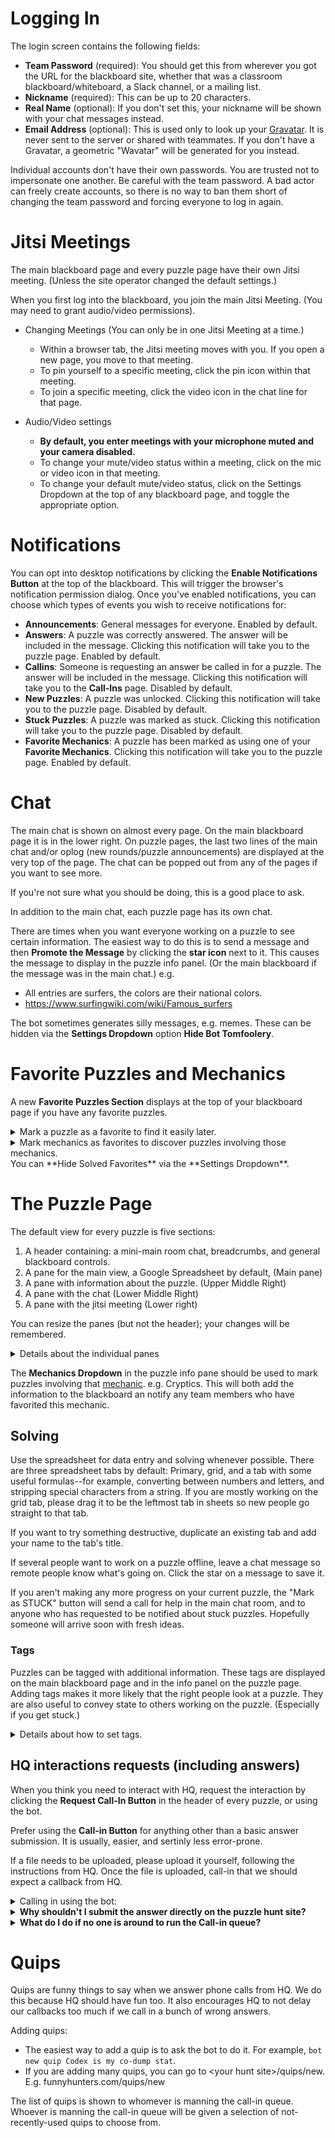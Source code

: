 Logging In
==========
The login screen contains the following fields:
* **Team Password** (required): You should get this from wherever you got the URL for the blackboard site, 
  whether that was a classroom blackboard/whiteboard, a Slack channel, or a mailing list.
* **Nickname** (required): This can be up to 20 characters.
* **Real Name** (optional): If you don't set this, your nickname will be shown with your chat messages instead.
* **Email Address** (optional): This is used only to look up your [Gravatar](https://en.gravatar.com/). It is 
  never sent to the server or shared with teammates. If you don't have a Gravatar, a geometric "Wavatar" 
  will be generated for you instead.
 
Individual accounts don't have their own passwords. You are trusted not to impersonate one another.
Be careful with the team password. A bad actor can freely create accounts, so there is no way to
ban them short of changing the team password and forcing everyone to log in again.
 
Jitsi Meetings
==============
The main blackboard page and every puzzle page have their own Jitsi meeting.
(Unless the site operator changed the default settings.)
 
When you first log into the blackboard, you join the main Jitsi Meeting. (You may need to grant audio/video permissions).
 
* Changing Meetings (You can only be in one Jitsi Meeting at a time.)
  * Within a browser tab, the Jitsi meeting moves with you. If you open a new page, you move to that meeting.
  * To pin yourself to a specific meeting, click the pin icon within that meeting.
  * To join a specific meeting, click the video icon in the chat line for that page.
  
* Audio/Video settings
  * **By default, you enter meetings with your microphone muted and your camera disabled.**
  * To change your mute/video status within a meeting, click on the mic or video icon in that meeting.
  * To change your default mute/video status, click on the Settings Dropdown at the top of any blackboard page, and toggle the appropriate option.
  
Notifications
=============
You can opt into desktop notifications by clicking the **Enable Notifications Button** at the top of the blackboard. This
will trigger the browser's notification permission dialog. Once you've enabled notifications, you can choose which types
of events you wish to receive notifications for:
* **Announcements**: General messages for everyone. Enabled by default.
* **Answers**: A puzzle was correctly answered. The answer will be included in the message. Clicking this notification will take you to the puzzle page. Enabled by default.
* **Callins**: Someone is requesting an answer be called in for a puzzle. The answer will be included in the message. Clicking this notification will take you to the **Call-Ins** page. Disabled by default.
* **New Puzzles**: A puzzle was unlocked. Clicking this notification will take you to the puzzle page. Disabled by default.
* **Stuck Puzzles**: A puzzle was marked as stuck. Clicking this notification will take you to the puzzle page. Disabled by default.
* **Favorite Mechanics**: A puzzle has been marked as using one of your **Favorite Mechanics**. Clicking this notification will take you to the puzzle page. Enabled by default.
 
Chat 
====
The main chat is shown on almost every page. On the main blackboard page it is in the lower right. On
puzzle pages, the last two lines of the main chat and/or oplog (new rounds/puzzle announcements) are
displayed at the very top of the page.  The chat can be popped out from any of the pages if you want to see more.
 
If you're not sure what you should be doing, this is a good place to ask.

In addition to the main chat, each puzzle page has its own chat.

There are times when you want everyone working on a puzzle to see certain information. 
The easiest way to do this is to send a message and then **Promote the Message** by clicking the **star icon** next to it.  This causes the message to display in the  puzzle info panel. (Or the main blackboard if the message was in the main chat.) e.g.
- All entries are surfers, the colors are their national colors.
- https://www.surfingwiki.com/wiki/Famous_surfers

The bot sometimes generates silly messages, e.g. memes.  These can be hidden via the **Settings Dropdown** option **Hide Bot Tomfoolery**. 

Favorite Puzzles and Mechanics
==============================
A new **Favorite Puzzles Section** displays at the top of your blackboard page if you have any favorite puzzles.
<details>
  <summary>Mark a puzzle as a favorite to find it easily later.</summary>
Every puzzle has a heart icon in both its blackboard grid row and in the info panel on its puzzle page. Clicking the heart adds the puzzle to your personal list of favorites. Clicking it again removes it from your list.
</details>
<details>
  <summary>Mark mechanics as favorites to discover puzzles involving those mechanics.</summary>

Selecting one or more [mechanics](./Mechanics.md) from the **Favorite Mechanics Dropdown** at the top of the blackboard will cause puzzles which are marked as involving any of those mechanics to appear in your favorites. 
 
If you **Enable Notifications**, you will be notified when a puzzle is marked as involving any of those mechanics.
 </details>
You can **Hide Solved Favorites**  via the **Settings Dropdown**.


The Puzzle Page
===============
The default view for every puzzle is five sections:
1) A header containing: a mini-main room chat, breadcrumbs, and general blackboard controls.
2) A pane for the main view, a Google Spreadsheet by default, (Main pane)
3) A pane with information about the puzzle. (Upper Middle Right)
4) A pane with the chat (Lower Middle Right)
5) A pane with the jitsi meeting (Lower right)
 
You can resize the panes (but not the header); your changes will be remembered.

<details>
  <summary>Details about the individual panes</summary>
  
Looking at some of the panes in more detail:
   
The header pane always has a mini-main room chat, breadcrumbs, and general blackboard controls.
There is always a breadcrumb for this puzzle, and for the main blackboard. If this puzzle feeds 
into a metapuzzle, directly, or indirectly, there will be a breadcrumb for the metapuzzle(s) as well.
    
The content of the main pane can be changed by clicking an icon in this puzzles breadcrumb. 
The icons are: puzzle from the hunt website, spreadsheet, doc, puzzle info pane and puzzle chat. 
The pane can be made "full screen", or popped out using the icons in the upper right of the main pane. 
In this case "full screen" means hiding the puzzle page header, thereby giving more solving space.
</details>

The **Mechanics Dropdown** in the puzzle info pane should be used to mark puzzles involving that [mechanic](./Mechanics.md).  e.g. Cryptics.  This will both add the information to the blackboard an notify any 
team members who have favorited this mechanic.

Solving
-------
Use the spreadsheet for data entry and solving whenever possible. There are three spreadsheet tabs by default: Primary, grid, and a tab with
some useful formulas--for example, converting between numbers and letters, and stripping special characters from a string. If you are mostly working on the grid tab, please drag it to be the leftmost tab in sheets so new people go straight to that tab.
 
If you want to try something destructive, duplicate an existing tab and add your name to the tab's title.
 
If several people want to work on a puzzle offline, leave a chat message so remote people know what's going on. Click the star on a message to save it.

If you aren't making any more progress on your current puzzle, the "Mark as STUCK" button will send a call for help in the main chat room,
and to anyone who has requested to be notified about stuck puzzles. Hopefully someone will arrive soon with fresh ideas.
 
### Tags
Puzzles can be tagged with additional information. These tags are displayed on the main blackboard page
and in the info panel on the puzzle page. Adding tags makes it more likely that the right people look at a
puzzle. They are also useful to convey state to others working on the puzzle. (Especially if you get stuck.)

<details>
  <summary>Details about how to set tags.</summary>
<br>
To set a tag on a puzzle, go to the chat for that puzzle and type:
`bot set <tag> to <value>` e.g. `bot set theme to baseball`. 
You can use any string as a tag name.

To unset a tag, go to the chat for that puzzle and type: `bot unset <tag>`

Certain tag names have special handling:
* `status`: Your current progress. This is displayed on the blackboard. <br>
  If the status starts with "Stuck", a call for help will be printed in the main chat
  room and the puzzle will be shaded yellow in the main table and in the status grid.
  (Using the **Flag as Stuck Button**, right above the puzzle info panel, is often easier and more thorough.)
 
Tags for metapuzzles:
* `color`: Sets the background color for this meta's row in the blackboard table. The rows of all puzzles associated to this meta will be shaded a lighter version of the color. Any css color name or format is accepted. (blue, #deadmeat)

* `cares about`: Give the name of a concept that every feeder puzzle should provide for this meta. e.g. Temperature.<br>
  Three things will happen when this flag is set. 
  * A chart including this field will appear in the metapuzzles puzzle info page pane.
  * A tag will be added to every feeder puzzle saying Temperure (wanted by SpecificMetaName). 
  * When tag Temperature is set on a feeder puzzle, its value will automatically appear in the meta's chart.  
<br>If the metapuzzle cares about more than one contept, a list can be given. e.g. `bot set cares about to Pressure, Temperature`

* `meta *`: Setting any tag starting with the word `meta` on a metapuzzle causes that tag to appear in the tag table for every puzzle that feeds it. e.g. `set meta answerformat to palindrome of length 9`<br>
 
Please don't use these tags unless you are the team operator:
* `answer`: Don't set this directly. Click the **Request Call-In Button** instead. See "Answering" below for why.
* `link`: The URL of the puzzle on the hunt site. This should be set when the puzzle is created.
</details>

HQ interactions requests (including answers)
--------------------------------------------
When you think you need to interact with HQ, request the interaction by clicking the **Request Call-In Button** in the header of every puzzle, or using the bot.

Prefer using the **Call-in Button** for anything other than a basic answer submission. It is usually, easier, and sertinly less error-prone.  

If a file needs to be uploaded, please upload it yourself, following the instructions from HQ.  Once the file is uploaded, call-in that we should expect a callback from HQ.

<details>
  <summary>Calling in using the bot:</summary>
The Command to call in using the bot:
* This puzzle: `bot call in what a rush`
* Backsolved: `bot call in what a rush backsolved`
* Answer provided by HQ, e.g. after a video submission: `bot call in what a rush provided`
* Non-answer provided by HQ, e.g. you are ready to receive physical components: `bot request interaction the woodchuck chucks charles`
* Reporting a puzzle error, spending hint points, hunt site issues, etc., `bot tell hq <message>`
* HQ will be calling for some other reason (e.g. you uploaded a video for HQ): `bot expect callback <reason>`.

If you are not in that puzzle's chat, you can call in the answer from any chat by specifying the puzzle name:
* Another puzzle: `bot call in what a rush for fraternity massacre backsolved`
</details>
  
<details>
  <summary><strong>Why shouldn't I submit the answer directly on the puzzle hunt site?</strong></summary>
Even though every puzzle page has a link to enter an answer on it, there are several reasons to use the call-in queue instead:
* Historically, HQ has called back to confirm answers. The person receiving the call needs to know to expect this call and what the answer was.
* There may be hard or soft rate limits on calling in answers. Attempting wild guesses or duplicate answers may 
  hinder the team's ability to call in answers for that puzzle, or other puzzles.
* Incorrect answers are recorded in the blackboard so later solvers can see what was tried.

* Solving a puzzle typically unlocks new puzzles.  It is often the responsibility of the call-in queue operator
  to add these puzzles to the blackboard.  Using the queue ensures they know they should do it.

* The hunt site may provide a separate form for event interactions. The team operator will know where to 
  enter the request, an update the blackboard.  Any responses from HQ will be forwarded to the 
  solvers -- usually to the puzzle chat.
</details>

<details>
    <summary><strong>What do I do if no one is around to run the Call-in queue?</strong></summary>
**If no one is around to run the Call-in queue**, e.g. late at night, you have no choice but to submit the 
answer yourself. It is still better to do it through the call-in queue.  It preserves history and has buttons
to update the blackboard for right/wrong answers.  The queue is accessible from the lower left of the main blackboard.  Please don't use it unless you are on duty, or there is no one on duty.
</details>

 
Quips
=====
Quips are funny things to say when we answer phone calls from HQ. We do this because HQ should have fun too.
It also encourages HQ to not delay our callbacks too much if we call in a bunch of wrong answers.
 
Adding quips:
* The easiest way to add a quip is to ask the bot to do it. For example, `bot new quip Codex is my co-dump stat`.
* If you are adding many quips, you can go to \<your hunt site\>/quips/new. E.g. funnyhunters.com/quips/new
 
The list of quips is shown to whomever is manning the call-in queue. Whoever is manning the call-in queue will be given
a selection of not-recently-used quips to choose from.

